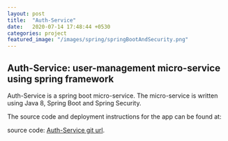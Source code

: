 ```yaml
---
layout: post
title:  "Auth-Service"
date:   2020-07-14 17:48:44 +0530
categories: project
featured_image: "/images/spring/springBootAndSecurity.png"
---
```


## Auth-Service: user-management micro-service using spring framework

Auth-Service is a spring boot micro-service. The micro-service is written using Java 8, Spring Boot and Spring Security.

The source code and deployment instructions for the app can be found at:

source code: [Auth-Service git url](https://github.com/thejavamonk/auth-service).

 